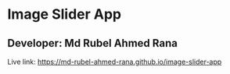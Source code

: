 # Image Slider App

## Developer: Md Rubel Ahmed Rana

Live link: https://md-rubel-ahmed-rana.github.io/image-slider-app
